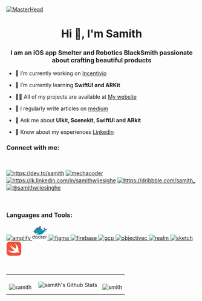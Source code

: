 [![MasterHead](https://www.apple.com/newsroom/images/product/app-store/apple_wwdc-app-developer-academy_hero_05112021_big.gif.large.gif)](https://www.samith.me)
<h1 align="center">Hi 👋, I'm Samith</h1>
<h3 align="center">I am an iOS app Smelter and Robotics BlackSmith passionate about crafting beautiful products</h3>

- 🔭 I’m currently working on [Incentivio](https://www.incentivio.com)

- 🌱 I’m currently learning **SwiftUI and ARKit**

- 👨‍💻 All of my projects are available at [My website](https://www.samith.me)

- 📝 I regularly write articles on [medium](https://samithwijesinghe.medium.com/about)

- 💬 Ask me about **UIkit, Scenekit, SwiftUI and ARkit**

- 📄 Know about my experiences [Linkedin](https://lk.linkedin.com/in/samithwijesighe)


<h3 align="left">Connect with me:</h3>
<br>
<p align="left">
<a href="https://dev.to/https://dev.to/samith" target="blank"><img align="center" src="https://raw.githubusercontent.com/rahuldkjain/github-profile-readme-generator/master/src/images/icons/Social/devto.svg" alt="https://dev.to/samith" height="30" width="40" /></a>
<a href="https://twitter.com/mechacoder" target="blank"><img align="center" src="https://raw.githubusercontent.com/rahuldkjain/github-profile-readme-generator/master/src/images/icons/Social/twitter.svg" alt="mechacoder" height="30" width="40" /></a>
<a href="https://linkedin.com/in/https://lk.linkedin.com/in/samithwijesighe" target="blank"><img align="center" src="https://raw.githubusercontent.com/rahuldkjain/github-profile-readme-generator/master/src/images/icons/Social/linked-in-alt.svg" alt="https://lk.linkedin.com/in/samithwijesighe" height="30" width="40" /></a>
<a href="https://dribbble.com/https://dribbble.com/samith_" target="blank"><img align="center" src="https://raw.githubusercontent.com/rahuldkjain/github-profile-readme-generator/master/src/images/icons/Social/dribbble.svg" alt="https://dribbble.com/samith_" height="30" width="40" /></a>
<a href="https://medium.com/@samithwijesinghe" target="blank"><img align="center" src="https://raw.githubusercontent.com/rahuldkjain/github-profile-readme-generator/master/src/images/icons/Social/medium.svg" alt="@samithwijesinghe" height="30" width="40" /></a>
</p>
<br>
<h3 align="left">Languages and Tools:</h3>
<p align="left"> <a href="https://aws.amazon.com/amplify/" target="_blank" rel="noreferrer"> <img src="https://docs.amplify.aws/assets/logo-dark.svg" alt="amplify" width="40" height="40"/> </a> <a href="https://www.docker.com/" target="_blank" rel="noreferrer"> <img src="https://raw.githubusercontent.com/devicons/devicon/master/icons/docker/docker-original-wordmark.svg" alt="docker" width="40" height="40"/> </a> <a href="https://www.figma.com/" target="_blank" rel="noreferrer"> <img src="https://www.vectorlogo.zone/logos/figma/figma-icon.svg" alt="figma" width="40" height="40"/> </a> <a href="https://firebase.google.com/" target="_blank" rel="noreferrer"> <img src="https://www.vectorlogo.zone/logos/firebase/firebase-icon.svg" alt="firebase" width="40" height="40"/> </a> <a href="https://cloud.google.com" target="_blank" rel="noreferrer"> <img src="https://www.vectorlogo.zone/logos/google_cloud/google_cloud-icon.svg" alt="gcp" width="40" height="40"/> </a> <a href="https://developer.apple.com/library/archive/documentation/Cocoa/Conceptual/ProgrammingWithObjectiveC/Introduction/Introduction.html" target="_blank" rel="noreferrer"> <img src="https://www.vectorlogo.zone/logos/apple_objectivec/apple_objectivec-icon.svg" alt="objectivec" width="40" height="40"/> </a> <a href="https://realm.io/" target="_blank" rel="noreferrer"> <img src="https://raw.githubusercontent.com/bestofjs/bestofjs-webui/8665e8c267a0215f3159df28b33c365198101df5/public/logos/realm.svg" alt="realm" width="40" height="40"/> </a> <a href="https://www.sketch.com/" target="_blank" rel="noreferrer"> <img src="https://www.vectorlogo.zone/logos/sketchapp/sketchapp-icon.svg" alt="sketch" width="40" height="40"/> </a> <a href="https://developer.apple.com/swift/" target="_blank" rel="noreferrer"> <img src="https://raw.githubusercontent.com/devicons/devicon/master/icons/swift/swift-original.svg" alt="swift" width="40" height="40"/> </a> </p>
<br>
<div> 
  <table>
    <td>
        <p><img align="left" src="https://github-readme-stats.vercel.app/api/top-langs?username=sam-ith&show_icons=true&locale=en&layout=compact"       alt="samith" /></p>
    </td>
     <td>
          <p>&nbsp;<img align="center" src="https://github-readme-stats.vercel.app/api?username=sam-ith&show_icons=true&&line_height=27&count_private=true&title_color=ffffff&text_color=c9cacc&icon_color=2bbc8a&bg_color=1d1f21" alt="samith's Github Stats" />
       </p>
    </td>
    <td>
          <p><img align="right" src="https://github-readme-streak-stats.herokuapp.com/?user=sam-ith&" alt="smith" /></p>
    </td>
  </table>
</div>

